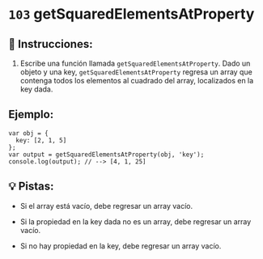 # `103` getSquaredElementsAtProperty

## 📝 Instrucciones:

1. Escribe una función llamada `getSquaredElementsAtProperty`. Dado un objeto y una key, `getSquaredElementsAtProperty` regresa un array que contenga todos los elementos al cuadrado del array, localizados en la key dada. 

## Ejemplo:

```Js
var obj = {
  key: [2, 1, 5]
};
var output = getSquaredElementsAtProperty(obj, 'key');
console.log(output); // --> [4, 1, 25]
```

## 💡 Pistas:

+ Si el array está vacío, debe regresar un array vacío.

+ Si la propiedad en la key dada no es un array, debe regresar un array vacío.

+ Si no hay propiedad en la key, debe regresar un array vacío.